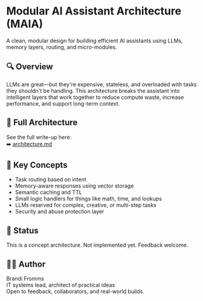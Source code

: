 # Modular AI Assistant Architecture (MAIA)

A clean, modular design for building efficient AI assistants using LLMs, memory layers, routing, and micro-modules.

## 🔍 Overview

LLMs are great—but they're expensive, stateless, and overloaded with tasks they shouldn't be handling. This architecture breaks the assistant into intelligent layers that work together to reduce compute waste, increase performance, and support long-term context.

## 📄 Full Architecture

See the full write-up here:  
➡️ [architecture.md](./architecture.md)

## 🧩 Key Concepts

- Task routing based on intent
- Memory-aware responses using vector storage
- Semantic caching and TTL
- Small logic handlers for things like math, time, and lookups
- LLMs reserved for complex, creative, or multi-step tasks
- Security and abuse protection layer

## 🚧 Status

This is a concept architecture. Not implemented yet. Feedback welcome.

## 🙋‍♀️ Author

Brandi Fromms  
IT systems lead, architect of practical ideas  
Open to feedback, collaborators, and real-world builds.
